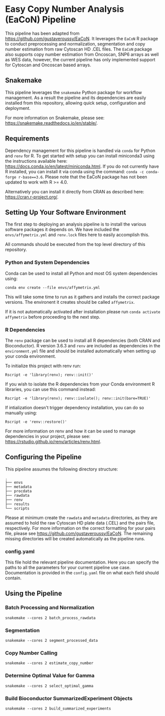 # Easy Copy Number Analysis (EaCoN) Pipeline

This pipeline has been adapted from https://github.com/gustaveroussy/EaCoN. It leverages the `EaCoN` R package to conduct preprocessing and normalization, segmentation and copy number estimation from raw Cytoscan HD .CEL files. The `EaCoN` package also supports copy number estimation from Oncoscan, SNP6 arrays as well as WES data, however, the current pipeline has only implemented support for Cytoscan and Oncoscan based arrays.

## Snakemake

This pipeline leverages the `snakemake` Python package for workflow management. As a result the pipeline and its dependencies are easily
installed from this repository, allowing quick setup, configuration and deployment.

For more information on Snakemake, please see: https://snakemake.readthedocs.io/en/stable/.

## Requirements

Dependency management for this pipeline is handled via `conda` for Python 
and `renv` for R. To get started with setup you can install
miniconda3 using the instructions available here: https://docs.conda.io/en/latest/miniconda.html. If you do not currently have R installed, you can install it via conda using the command: `conda -c conda-forge r-base==3.6`. Please note that the EaCoN package has not been updated to work with R >= 4.0. 

Alternatively you can install it directly from CRAN
as described here: https://cran.r-project.org/.

## Setting Up Your Software Environment

The first step to deploying an analysis pipeline is to install the various
software packages it depends on. We have included the `envs/affymetrix.yml` and `renv.lock` files here to easily accomplish this.

All commands should be executed from the top level directory of this
repository.

### Python and System Dependencies

Conda can be used to install all Python and most OS system dependencies
using:

`conda env create --file envs/affymetrix.yml`

This will take some time to run as it gathers and installs the correct
package versions. The environent it creates should be called `affymetrix`.

If it is not automatically activated after installation please run 
`conda activate affymetrix` before proceeding to the next step.

### R Dependencies

The `renv` package can be used to install all R dependencies (both CRAN and
Bioconductor). R version 3.6.3 and `renv` are included as dependencies in the `environment.yml` file and should be installed automatically when setting up your conda environment.

To initialize this project with renv run:

`Rscript -e 'library(renv); renv::init()'`

If you wish to isolate the R dependencies from your Conda environment R libraries, you can use this command instead:

`Rscript -e 'library(renv); renv::isolate(); renv::init(bare=TRUE)'`

If intialization doesn't trigger dependency installation, you can do so manually using:

`Rscript -e 'renv::restore()'`

For more information on renv and how it can be used to manage dependencies in
your project, please see: https://rstudio.github.io/renv/articles/renv.html.

## Configuring the Pipeline

This pipeline assumes the following directory structure:

```
.
├── envs
├── metadata
├── procdata
├── rawdata
├── renv
├── results
└── scripts
```

Please at minimum create the `rawdata` and `metadata` directories, as they are assumed to hold the raw Cytoscan HD plate data (.CEL) and the pairs file, respectively. For more information on the correct formatting for your pairs file, please see https://github.com/gustaveroussy/EaCoN.
The remaining missing directories will be created automatically as the pipeline runs.

### config.yaml

This file hold the relevant pipeline documentation. Here you can specify the paths
to all the parameters for your current pipeline use case. Documentation is provided
in the `config.yaml` file on what each field should contain.

## Using the Pipeline

### Batch Processing and Normalization

`snakemake --cores 2 batch_process_rawdata`

### Segmentation 

`snakemake --cores 2 segment_processed_data`

### Copy Number Calling

`snakemake --cores 2 estimate_copy_number`

### Determine Optimal Value for Gamma

`snakemake --cores 2 select_optimal_gamma`

### Build Bioconductor SummarizedExperiment Objects

`snakemake --cores 2 build_summarized_experiments`
